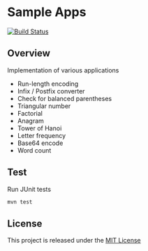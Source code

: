 # Sample Apps
[![Build Status](https://travis-ci.org/nmuzychuk/sample-apps.svg?branch=master)](https://travis-ci.org/nmuzychuk/sample-apps)

## Overview
Implementation of various applications
- Run-length encoding
- Infix / Postfix converter
- Check for balanced parentheses
- Triangular number
- Factorial
- Anagram
- Tower of Hanoi
- Letter frequency
- Base64 encode
- Word count

## Test
Run JUnit tests
```bash
mvn test
```

## License
This project is released under the [MIT License](LICENSE.txt)

